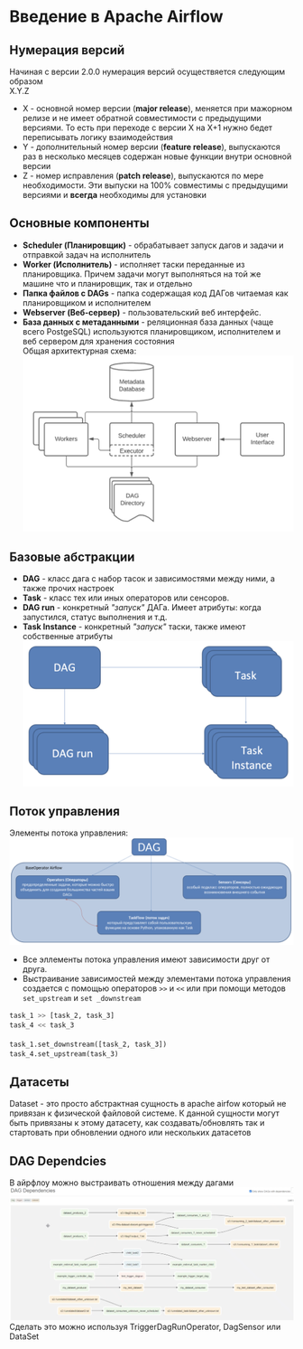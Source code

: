 # Введение в Apache Airflow

## Нумерация версий

Начиная с версии 2.0.0 нумерация версий осуществяется следующим образом  
X.Y.Z  

- X - основной номер версии (**major release**), меняется при мажорном релизе и не имеет обратной совместимости с предыдущими версиями. То есть при переходе с версии X на X+1 нужно бедет переписывать логику взаимодействия
- Y - дополнительный номер версии (**feature release**), выпускаются раз в несколько месяцев содержан новые функции внутри основной версии
- Z - номер исправления (**patch release**), выпускаются по мере необходимости. Эти выпуски на 100% совместимы с предыдущими версиями и **всегда** необходимы для установки

## Основные компоненты

- **Scheduler (Планировщик)** - обрабатывает запуск дагов и задачи и отправкой задач на исполнитель
- **Worker (Исполнитель)** - исполняет таски переданные из планировщика. Причем задачи могут выполняться на той же машине что и планировщик, так и отдельно
- **Папка файлов с DAGs** - папка содержащая код ДАГов читаемая как планировщиком и исполнителем
- **Webserver (Веб-сервер)** - пользовательский веб интерфейс.
- **База данных с метаданными** - реляционная база данных (чаще всего PostgeSQL) используются планировщиком, исполнителем и веб сервером для хранения состояния  
Общая архитектурная схема:
![alt text](./pictures/arch_schema.png)

## Базовые абстракции

- **DAG** - класс дага с набор тасок и зависимостями между ними, а также прочих настроек
- **Task** - класс тех или иных операторов или сенсоров.
- **DAG run** - конкретный *"запуск"* ДАГа. Имеет атрибуты: когда запустился, статус выполнения и т.д.
- **Task Instance** - конкретный *"запуск"* таски, также имеют собственные атрибуты
![alt text](./pictures/base_abstraction.png)

## Поток управления

Элементы потока управления:
![alt text](./pictures/dag_abstraction.png)

- Все эллементы потока управления имеют зависимости друг от друга.
- Выстраивание зависимостей между элементами потока управления создается с помощью операторов `>>` и `<<` или при помощи методов `set_upstream` и `set _downstream`

```python
task_1 >> [task_2, task_3]
task_4 << task_3

task_1.set_downstream([task_2, task_3])
task_4.set_upstream(task_3)
```

## Датасеты

Dataset - это просто абстрактная сущность в apache airfow который не привязан к физической файловой системе.
К данной сущности могут быть привязаны к этому датасету, как создавать/обновлять так и стартовать при обновлении одного или нескольких датасетов

## DAG Dependcies

В айрфлоу можно выстраивать отношения между дагами  
![alt text](./pictures/dag_dependcies.png)
Сделать это можно используя TriggerDagRunOperator, DagSensor или DataSet
